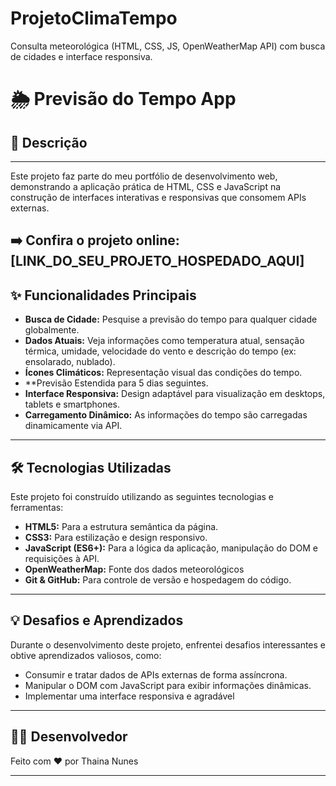 # ProjetoClimaTempo
Consulta meteorológica (HTML, CSS, JS, OpenWeatherMap API) com busca de cidades e interface responsiva. 
# 🌦️ Previsão do Tempo App

## 📝 Descrição
---

Este projeto faz parte do meu portfólio de desenvolvimento web, demonstrando a aplicação prática de HTML, CSS e JavaScript na construção de interfaces interativas e responsivas que consomem APIs externas.

➡️ **Confira o projeto online:** [LINK_DO_SEU_PROJETO_HOSPEDADO_AQUI]
---

## ✨ Funcionalidades Principais

* **Busca de Cidade:** Pesquise a previsão do tempo para qualquer cidade globalmente.
* **Dados Atuais:** Veja informações como temperatura atual, sensação térmica, umidade, velocidade do vento e descrição do tempo (ex: ensolarado, nublado).
* **Ícones Climáticos:** Representação visual das condições do tempo.
* **Previsão Estendida para 5 dias seguintes.
* **Interface Responsiva:** Design adaptável para visualização em desktops, tablets e smartphones.
* **Carregamento Dinâmico:** As informações do tempo são carregadas dinamicamente via API.

---

## 🛠️ Tecnologias Utilizadas

Este projeto foi construído utilizando as seguintes tecnologias e ferramentas:

* **HTML5:** Para a estrutura semântica da página.
* **CSS3:** Para estilização e design responsivo.
* **JavaScript (ES6+):** Para a lógica da aplicação, manipulação do DOM e requisições à API.
* **OpenWeatherMap:** Fonte dos dados meteorológicos
* **Git & GitHub:** Para controle de versão e hospedagem do código.
---

## 💡 Desafios e Aprendizados

Durante o desenvolvimento deste projeto, enfrentei desafios interessantes e obtive aprendizados valiosos, como:

* Consumir e tratar dados de APIs externas de forma assíncrona.
* Manipular o DOM com JavaScript para exibir informações dinâmicas.
* Implementar uma interface responsiva e agradável


---

## 🧑‍💻 Desenvolvedor

Feito com ❤️ por Thaina Nunes

---
